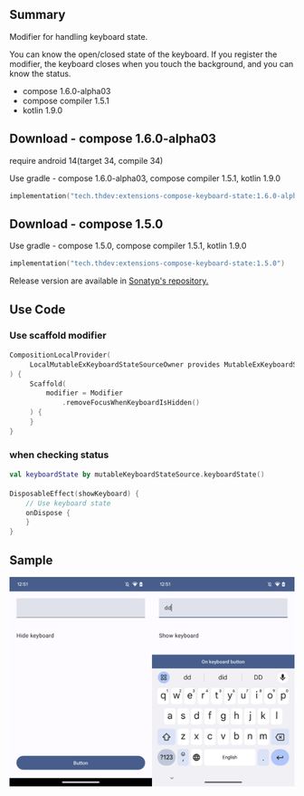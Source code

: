 ## Summary

Modifier for handling keyboard state.

You can know the open/closed state of the keyboard.
If you register the modifier, the keyboard closes when you touch the background, and you can know the status.

- compose 1.6.0-alpha03
- compose compiler 1.5.1
- kotlin 1.9.0

## Download - compose 1.6.0-alpha03

require android 14(target 34, compile 34)

Use gradle - compose 1.6.0-alpha03, compose compiler 1.5.1, kotlin 1.9.0

```kotlin
implementation("tech.thdev:extensions-compose-keyboard-state:1.6.0-alpha03")
```

## Download - compose 1.5.0

Use gradle - compose 1.5.0, compose compiler 1.5.1, kotlin 1.9.0

```kotlin
implementation("tech.thdev:extensions-compose-keyboard-state:1.5.0")
```

Release version are available in [Sonatyp's repository.](https://search.maven.org/search?q=tech.thdev)

## Use Code

### Use scaffold modifier

```kotlin
CompositionLocalProvider(
     LocalMutableExKeyboardStateSourceOwner provides MutableExKeyboardStateSource()
) {
     Scaffold(
         modifier = Modifier
             .removeFocusWhenKeyboardIsHidden()
     ) {
     }
}
```
 
### when checking status

```kotlin
val keyboardState by mutableKeyboardStateSource.keyboardState()

DisposableEffect(showKeyboard) {
    // Use keyboard state
    onDispose {
    }
}
```

## Sample

![image](images/sample.png)
